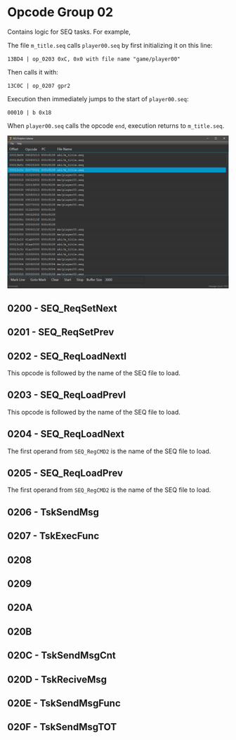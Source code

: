 # Opcode Group 02

Contains logic for SEQ tasks. For example,

The file `m_title.seq` calls `player00.seq` by first initializing it on this line:

```
13BD4 | op_0203 0xC, 0x0 with file name "game/player00"
```

Then calls it with:

```
13C0C | op_0207 gpr2
```

Execution then immediately jumps to the start of `player00.seq`:

```
00010 | b 0x18
```

When `player00.seq` calls the opcode `end`, execution returns to `m_title.seq`.

![TskExecFunc](/general/images/TskExecFunc.png?raw=true "TskExecFunc")

## 0200 - SEQ_ReqSetNext

## 0201 - SEQ_ReqSetPrev

## 0202 - SEQ_ReqLoadNextI

This opcode is followed by the name of the SEQ file to load.

## 0203 - SEQ_ReqLoadPrevI

This opcode is followed by the name of the SEQ file to load.

## 0204 - SEQ_ReqLoadNext

The first operand from `SEQ_RegCMD2` is the name of the SEQ file to load.

## 0205 - SEQ_ReqLoadPrev

The first operand from `SEQ_RegCMD2` is the name of the SEQ file to load.

## 0206 - TskSendMsg

## 0207 - TskExecFunc

## 0208

## 0209

## 020A

## 020B

## 020C - TskSendMsgCnt

## 020D - TskReciveMsg

## 020E - TskSendMsgFunc

## 020F - TskSendMsgTOT

